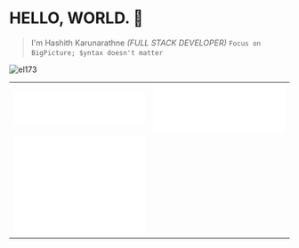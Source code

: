 # HELLO, WORLD. 👋

> I'm Hashith Karunarathne *(FULL STACK DEVELOPER)* `Focus on BigPicture; $yntax doesn't matter`

<p align="left"> <img src="https://komarev.com/ghpvc/?username=el173&color=brightgreen" alt="el173" /> </p>

<table>
  <tr>
    <td><img align="center" src="/metrics.plugin.languages.svg" alt="el173" width="400"></td>
    <td><img align="center" src="/metrics.plugin.stargazers.svg" alt="el173" width="400"></td> 
  </tr>
  <tr>
    <td><img align="center" src="/github-metrics.svg" alt="el173" width="400"></td>
  </tr>
</table>


[//]: <img align="left" width="50%" src="https://github-readme-stats.vercel.app/api?username=el173&show_icons=true&theme=dracula" alt="el173" />
 
[//]: <img align="right" style="float:right;" width="45%" src="https://github-readme-stats.vercel.app/api/top-langs/?username=el173&layout=compact&theme=dracula" alt="el173" />
